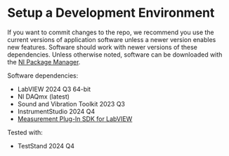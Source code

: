# Setup a Development Environment

If you want to commit changes to the repo, we recommend you use the current versions of application software unless a newer version enables new features. Software should work with newer versions of these dependencies. Unless otherwise noted, software can be downloaded with the [NI Package Manager](https://www.ni.com/en/support/downloads/software-products/download.package-manager.html#322516).

Software dependencies:

- LabVIEW 2024 Q3 64-bit
- NI DAQmx (latest)
- Sound and Vibration Toolkit 2023 Q3
- InstrumentStudio 2024 Q4
- [Measurement Plug-In SDK for LabVIEW](https://github.com/ni/measurement-plugin-labview/releases)

Tested with:

- TestStand 2024 Q4
